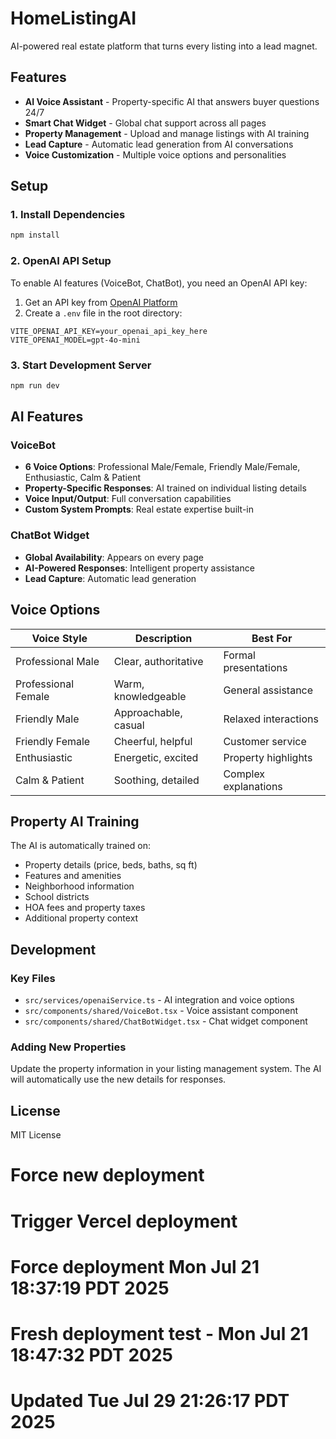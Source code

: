 # HomeListingAI

AI-powered real estate platform that turns every listing into a lead magnet.

## Features

- **AI Voice Assistant** - Property-specific AI that answers buyer questions 24/7
- **Smart Chat Widget** - Global chat support across all pages
- **Property Management** - Upload and manage listings with AI training
- **Lead Capture** - Automatic lead generation from AI conversations
- **Voice Customization** - Multiple voice options and personalities

## Setup

### 1. Install Dependencies
```bash
npm install
```

### 2. OpenAI API Setup
To enable AI features (VoiceBot, ChatBot), you need an OpenAI API key:

1. Get an API key from [OpenAI Platform](https://platform.openai.com/api-keys)
2. Create a `.env` file in the root directory:
```env
VITE_OPENAI_API_KEY=your_openai_api_key_here
VITE_OPENAI_MODEL=gpt-4o-mini
```

### 3. Start Development Server
```bash
npm run dev
```

## AI Features

### VoiceBot
- **6 Voice Options**: Professional Male/Female, Friendly Male/Female, Enthusiastic, Calm & Patient
- **Property-Specific Responses**: AI trained on individual listing details
- **Voice Input/Output**: Full conversation capabilities
- **Custom System Prompts**: Real estate expertise built-in

### ChatBot Widget
- **Global Availability**: Appears on every page
- **AI-Powered Responses**: Intelligent property assistance
- **Lead Capture**: Automatic lead generation

## Voice Options

| Voice Style | Description | Best For |
|-------------|-------------|----------|
| Professional Male | Clear, authoritative | Formal presentations |
| Professional Female | Warm, knowledgeable | General assistance |
| Friendly Male | Approachable, casual | Relaxed interactions |
| Friendly Female | Cheerful, helpful | Customer service |
| Enthusiastic | Energetic, excited | Property highlights |
| Calm & Patient | Soothing, detailed | Complex explanations |

## Property AI Training

The AI is automatically trained on:
- Property details (price, beds, baths, sq ft)
- Features and amenities
- Neighborhood information
- School districts
- HOA fees and property taxes
- Additional property context

## Development

### Key Files
- `src/services/openaiService.ts` - AI integration and voice options
- `src/components/shared/VoiceBot.tsx` - Voice assistant component
- `src/components/shared/ChatBotWidget.tsx` - Chat widget component

### Adding New Properties
Update the property information in your listing management system. The AI will automatically use the new details for responses.

## License

MIT License
# Force new deployment
# Trigger Vercel deployment
# Force deployment Mon Jul 21 18:37:19 PDT 2025
# Fresh deployment test - Mon Jul 21 18:47:32 PDT 2025
# Updated Tue Jul 29 21:26:17 PDT 2025
